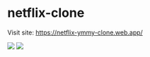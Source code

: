 # netflix-clone
Visit site:
https://netflix-ymmy-clone.web.app/


![](https://i.imgur.com/UNv3Pcd.png)
![](https://i.imgur.com/zbv6ksZ.png)